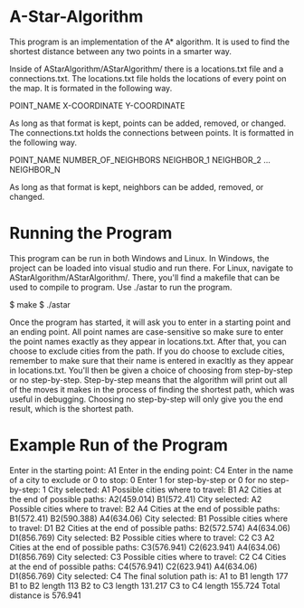 # A-Star-Algorithm

This program is an implementation of the A* algorithm. It is used to find the shortest distance between any two points in a smarter
way.

Inside of AStarAlgorithm/AStarAlgorithm/ there is a locations.txt file and a connections.txt. The locations.txt file holds the locations
of every point on the map. It is formated in the following way.

POINT_NAME X-COORDINATE Y-COORDINATE

As long as that format is kept, points can be added, removed, or changed. The connections.txt holds the connections between points. It is
formatted in the following way.

POINT_NAME NUMBER_OF_NEIGHBORS NEIGHBOR_1 NEIGHBOR_2 ... NEIGHBOR_N

As long as that format is kept, neighbors can be added, removed, or changed.

# Running the Program
This program can be run in both Windows and Linux. In Windows, the project can be loaded into visual studio and run there. For Linux,
navigate to AStarAlgorithm/AStarAlgorithm/. There, you'll find a makefile that can be used to compile to program. Use ./astar to run
the program.

$ make
$ ./astar

Once the program has started, it will ask you to enter in a starting point and an ending point. All point names are case-sensitive so
make sure to enter the point names exactly as they appear in locations.txt. After that, you can choose to exclude cities from the path.
If you do choose to exclude cities, remember to make sure that their name is entered in exacltly as they appear in locations.txt. You'll
then be given a choice of choosing from step-by-step or no step-by-step. Step-by-step means that the algorithm will print out all of the
moves it makes in the process of finding the shortest path, which was useful in debugging. Choosing no step-by-step will only give you
the end result, which is the shortest path.

# Example Run of the Program

Enter in the starting point: A1
Enter in the ending point: C4
Enter in the name of a city to exclude or 0 to stop: 0
Enter 1 for step-by-step or 0 for no step-by-step: 1
City selected: A1
Possible cities where to travel: B1 A2
Cities at the end of possible paths: A2(459.014) B1(572.41)
City selected: A2
Possible cities where to travel: B2 A4
Cities at the end of possible paths: B1(572.41) B2(590.388) A4(634.06)
City selected: B1
Possible cities where to travel: D1 B2
Cities at the end of possible paths: B2(572.574) A4(634.06) D1(856.769)
City selected: B2
Possible cities where to travel: C2 C3 A2
Cities at the end of possible paths: C3(576.941) C2(623.941) A4(634.06) D1(856.769)
City selected: C3
Possible cities where to travel: C2 C4
Cities at the end of possible paths: C4(576.941) C2(623.941) A4(634.06) D1(856.769)
City selected: C4
The final solution path is:
A1 to B1 length 177
B1 to B2 length 113
B2 to C3 length 131.217
C3 to C4 length 155.724
Total distance is 576.941
